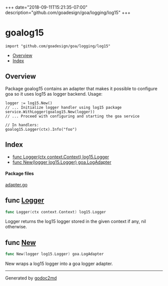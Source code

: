 +++
date="2018-09-11T15:21:35-07:00"
description="github.com/goadesign/goa/logging/log15"
+++


# goalog15
`import "github.com/goadesign/goa/logging/log15"`

* [Overview](#pkg-overview)
* [Index](#pkg-index)

## <a name="pkg-overview">Overview</a>
Package goalog15 contains an adapter that makes it possible to configure goa so it uses log15
as logger backend.
Usage:


	logger := log15.New()
	// ... Initialize logger handler using log15 package
	service.WithLogger(goalog15.New(logger))
	// ... Proceed with configuring and starting the goa service
	
	// In handlers:
	goalog15.Logger(ctx).Info("foo")




## <a name="pkg-index">Index</a>
* [func Logger(ctx context.Context) log15.Logger](#Logger)
* [func New(logger log15.Logger) goa.LogAdapter](#New)


#### <a name="pkg-files">Package files</a>
[adapter.go](/src/github.com/goadesign/goa/logging/log15/adapter.go) 





## <a name="Logger">func</a> [Logger](/src/target/adapter.go?s=791:836#L34)
``` go
func Logger(ctx context.Context) log15.Logger
```
Logger returns the log15 logger stored in the given context if any, nil otherwise.



## <a name="New">func</a> [New](/src/target/adapter.go?s=622:666#L29)
``` go
func New(logger log15.Logger) goa.LogAdapter
```
New wraps a log15 logger into a goa logger adapter.








- - -
Generated by [godoc2md](http://godoc.org/github.com/davecheney/godoc2md)
